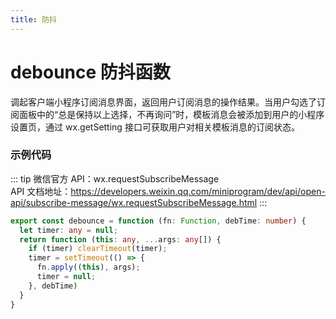 ```yaml
---
title: 防抖
---
```


# <H2Icon /> debounce 防抖函数

调起客户端小程序订阅消息界面，返回用户订阅消息的操作结果。当用户勾选了订阅面板中的“总是保持以上选择，不再询问”时，模板消息会被添加到用户的小程序设置页，通过 wx.getSetting 接口可获取用户对相关模板消息的订阅状态。

### 示例代码

::: tip
微信官方 API：wx.requestSubscribeMessage
<br />
API 文档地址：<a src="https://developers.weixin.qq.com/miniprogram/dev/api/open-api/subscribe-message/wx.requestSubscribeMessage.html">https://developers.weixin.qq.com/miniprogram/dev/api/open-api/subscribe-message/wx.requestSubscribeMessage.html</a>
:::

```ts
export const debounce = function (fn: Function, debTime: number) {
  let timer: any = null;
  return function (this: any, ...args: any[]) {
    if (timer) clearTimeout(timer);
    timer = setTimeout(() => {
      fn.apply((this), args);
      timer = null;
    }, debTime)
  }
}
```
